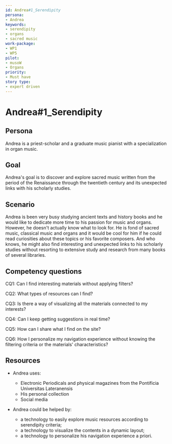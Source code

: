 ```yaml
---
id: Andrea#1_Serendipity
persona: 
- Andrea
keywords: 
- serendipity
- organs
- sacred music
work-package:
- WP1
- WP5
pilot:
- musoW
- Organs
priority:
- Must have
story type:
- expert driven
---
```


# Andrea#1_Serendipity

## Persona
Andrea is a priest-scholar and a graduate music pianist with a specialization in organ music. 

## Goal
Andrea's goal is to discover and explore sacred music written from the period of the Renaissance through the twentieth century and its unexpected links with his scholarly studies.

## Scenario  
Andrea is been very busy studying ancient texts and history books and he would like to dedicate more time to his passion for music and organs. However, he doesn't actually know what to look for. He is fond of sacred music, classical music and organs and it would be cool for him if he could read curiosities about these topics or his favorite composers. And who knows, he might also find interesting and unexpected links to his scholarly studies without resorting to extensive study and research from many books of several libraries. 

## Competency questions 

CQ1: Can I find interesting materials without applying filters?

CQ2: What types of resources can I find?

CQ3: Is there a way of visualizing all the materials connected to my interests?

CQ4: Can I keep getting suggestions in real time?

CQ5: How can I share what I find on the site?

CQ6: How I personalize my navigation experience without knowing the filtering criteria or the materials' characteristics? 


## Resources
- Andrea uses:
  - Electronic Periodicals and physical magazines from the Pontificia Universitas Lateranensis
  - His personal collection
  - Social media
  
- Andrea could be helped by:
  - a technology to easily explore music resources according to serendipity criteria;
  - a technology to visualize the contents in a dynamic layout;
  - a technology to personalize his navigation experience a priori. 